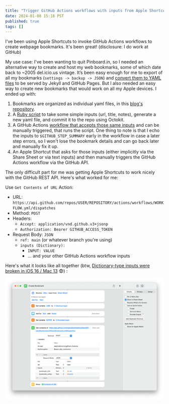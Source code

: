 ```yaml
---
title: "Trigger GitHub Actions workflows with inputs from Apple Shortcuts"
date: 2024-01-08 15:18 PST
published: true
tags: []
---
```


I've been using Apple Shortcuts to invoke GitHub Actions workflows to create webpage bookmarks. It's been great! (disclosure: I do work at GitHub)

My use case: I've been wanting to quit Pinboard.in, so I needed an alternative way to create and host my web bookmarks, some of which date back to ~2005 del.icio.us vintage. It’s been easy enough for me to export of all my bookmarks (`settings -> backup -> JSON`) and [convert them to YAML files](https://github.com/bensheldon/bookmarks/blob/bc85a68ea61844ad0b11b823bef355a1879b0462/script/import_pinboard.rb#L7-L20) to be served by Jekyll and GitHub Pages. But I also needed an easy way to create new bookmarks that would work on all my Apple devices. I ended up with:

1. Bookmarks are organized as individual yaml files, in this [blog's repository](https://github.com/bensheldon/island94-jekyll/tree/a524b8fce50bb315d1a1f1e9c27e572a7af31ccc/_bookmarks).
2. A [Ruby script](https://github.com/bensheldon/island94-jekyll/blob/a524b8fce50bb315d1a1f1e9c27e572a7af31ccc/scripts/bookmark.rb) to take some simple inputs (url, title, notes), generate a new yaml file, and commit it to the repo using Octokit.
3. A GitHub Actions [workflow that accepts those same inputs](https://github.com/bensheldon/island94-jekyll/blob/a524b8fce50bb315d1a1f1e9c27e572a7af31ccc/.github/workflows/bookmark.yml#L3-L20)  and can be manually triggered, that runs the script. One thing to note is that I echo the inputs to `$GITHUB_STEP_SUMMARY` early in the workflow in case a later step errors, so I won't lose the bookmark details and can go back later and manually fix it up.
4. An Apple Shortcut that asks for those inputs (either implicitly via the Share Sheet or via text inputs) and then manually triggers the GitHub Actions workflow via the GitHub API.

The only difficult part for me was getting Apple Shortcuts to work nicely with the GitHub REST API. Here's what worked for me:

Use `Get Contents of URL` Action:

- URL: `https://api.github.com/repos/USER/REPOSITORY/actions/workflows/WORKFLOW.yml/dispatches`
- Method: `POST`
- Headers:
    - `Accept: application/vnd.github.v3+jsonp`
    - `Authorization: Bearer GITHUB_ACCESS_TOKEN`
- Request Body: `JSON`
    - `ref: main` (or whatever branch you're using)
    - `inputs (Dictionary):`
        - `INPUT: VALUE`
        - ... and your other GitHub Actions workflow inputs

Here's what it looks like all together (btw, [Dictionary-type inputs were broken in iOS 16 / Mac 13](https://www.reddit.com/r/shortcuts/comments/zlhva2/dictionaries_broken_in_162/) 😨) :

[![Screenshot of Apple Shortcut with the previous configuration](/uploads/2024-01/apple-shortcut.png)](/uploads/2024-01/apple-shortcut.png)
